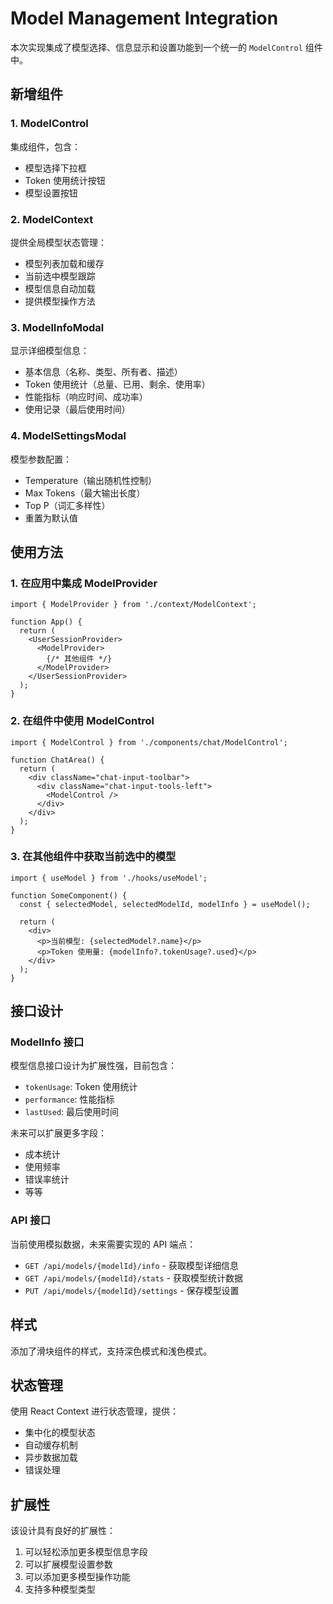 # Model Management Integration

本次实现集成了模型选择、信息显示和设置功能到一个统一的 `ModelControl` 组件中。

## 新增组件

### 1. ModelControl
集成组件，包含：
- 模型选择下拉框
- Token 使用统计按钮
- 模型设置按钮

### 2. ModelContext
提供全局模型状态管理：
- 模型列表加载和缓存
- 当前选中模型跟踪
- 模型信息自动加载
- 提供模型操作方法

### 3. ModelInfoModal
显示详细模型信息：
- 基本信息（名称、类型、所有者、描述）
- Token 使用统计（总量、已用、剩余、使用率）
- 性能指标（响应时间、成功率）
- 使用记录（最后使用时间）

### 4. ModelSettingsModal
模型参数配置：
- Temperature（输出随机性控制）
- Max Tokens（最大输出长度）
- Top P（词汇多样性）
- 重置为默认值

## 使用方法

### 1. 在应用中集成 ModelProvider

```tsx
import { ModelProvider } from './context/ModelContext';

function App() {
  return (
    <UserSessionProvider>
      <ModelProvider>
        {/* 其他组件 */}
      </ModelProvider>
    </UserSessionProvider>
  );
}
```

### 2. 在组件中使用 ModelControl

```tsx
import { ModelControl } from './components/chat/ModelControl';

function ChatArea() {
  return (
    <div className="chat-input-toolbar">
      <div className="chat-input-tools-left">
        <ModelControl />
      </div>
    </div>
  );
}
```

### 3. 在其他组件中获取当前选中的模型

```tsx
import { useModel } from './hooks/useModel';

function SomeComponent() {
  const { selectedModel, selectedModelId, modelInfo } = useModel();
  
  return (
    <div>
      <p>当前模型: {selectedModel?.name}</p>
      <p>Token 使用量: {modelInfo?.tokenUsage?.used}</p>
    </div>
  );
}
```

## 接口设计

### ModelInfo 接口
模型信息接口设计为扩展性强，目前包含：
- `tokenUsage`: Token 使用统计
- `performance`: 性能指标
- `lastUsed`: 最后使用时间

未来可以扩展更多字段：
- 成本统计
- 使用频率
- 错误率统计
- 等等

### API 接口
当前使用模拟数据，未来需要实现的 API 端点：
- `GET /api/models/{modelId}/info` - 获取模型详细信息
- `GET /api/models/{modelId}/stats` - 获取模型统计数据
- `PUT /api/models/{modelId}/settings` - 保存模型设置

## 样式
添加了滑块组件的样式，支持深色模式和浅色模式。

## 状态管理
使用 React Context 进行状态管理，提供：
- 集中化的模型状态
- 自动缓存机制
- 异步数据加载
- 错误处理

## 扩展性
该设计具有良好的扩展性：
1. 可以轻松添加更多模型信息字段
2. 可以扩展模型设置参数
3. 可以添加更多模型操作功能
4. 支持多种模型类型
